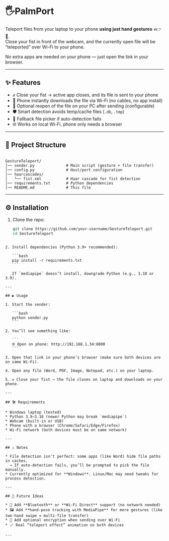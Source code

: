 # 🖐️PalmPort

Teleport files from your laptop to your phone **using just hand gestures** ✊👉📲.  
Close your fist in front of the webcam, and the currently open file will be “teleported” over Wi-Fi to your phone.  

No extra apps are needed on your phone — just open the link in your browser.

---

## ✨ Features
- ✊ Close your fist → active app closes, and its file is sent to your phone  
- 📲 Phone instantly downloads the file via Wi-Fi (no cables, no app install)  
- 🤚 Optional reopen of the file on your PC after sending (configurable)  
- 🛡️ Smart detection avoids temp/cache files (`.db`, `.tmp`)  
- 📂 Fallback file picker if auto-detection fails  
- 🌐 Works on local Wi-Fi, phone only needs a browser  

---

## 📂 Project Structure
```

GestureTeleport/
│── sender.py              # Main script (gesture + file transfer)
│── config.py              # Host/port configuration
│── haarcascades/
│   └── fist.xml           # Haar cascade for fist detection
│── requirements.txt       # Python dependencies
│── README.md              # This file

````

---

## ⚙️ Installation

1. Clone the repo:
   ```bash
   git clone https://github.com/your-username/GestureTeleport.git
   cd GestureTeleport
````

2. Install dependencies (Python 3.9+ recommended):

   ```bash
   pip install -r requirements.txt
   ```

   If `mediapipe` doesn’t install, downgrade Python (e.g., 3.10 or 3.9).

---

## ▶️ Usage

1. Start the sender:

   ```bash
   python sender.py
   ```

2. You’ll see something like:

   ```
   🌐 Open on phone: http://192.168.1.34:8000
   ```

3. Open that link in your phone’s browser (make sure both devices are on same Wi-Fi).

4. Open any file (Word, PDF, Image, Notepad, etc.) on your laptop.

5. ✊ Close your fist → the file closes on laptop and downloads on your phone.

---

## 🛠️ Requirements

* Windows laptop (tested)
* Python 3.9–3.10 (newer Python may break `mediapipe`)
* Webcam (built-in or USB)
* Phone with a browser (Chrome/Safari/Edge/Firefox)
* Wi-Fi network (both devices must be on same network)

---

## ⚠️ Notes

* File detection isn’t perfect: some apps (like Word) hide file paths in caches.
  → If auto-detection fails, you’ll be prompted to pick the file manually.
* Currently optimized for **Windows**. Linux/Mac may need tweaks for process detection.

---

## 🔮 Future Ideas

* 📡 Add **Bluetooth** or **Wi-Fi Direct** support (no network needed)
* 🖼️ Add **hand-pose tracking with MediaPipe** for more gestures (like two-hand swipe = multi-file transfer)
* 🔐 Add optional encryption when sending over Wi-Fi
* 🪄 Real “teleport effect” animation on both devices

---



